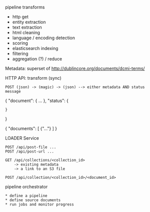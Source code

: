 
pipeline transforms

* http get
* entity extraction
* text extraction 
* html cleaning 
* language / encoding detection
* scoring 
* elasticsearch indexing 
* filtering
* aggregation (?) / reduce


Metadata: superset of http://dublincore.org/documents/dcmi-terms/ 



HTTP API: transform (sync)
    
    POST (json) -> (magic) -> (json) --> either metadata AND status message


{
    "document": {
        ... 
    },
    "status": {

    }
}


{
    "documents": [
        {"..."}
    ]
}


LOADER Service

    POST /api/post-file ...
    POST /api/post-url ... 

    GET /api/collections/<collection_id>
        -> existing metadata 
        -> a link to an S3 file

    POST /api/collection/<collection_id>/<document_id>




pipeline orchestrator 

    * define a pipeline 
    * define source documents
    * run jobs and monitor progress
